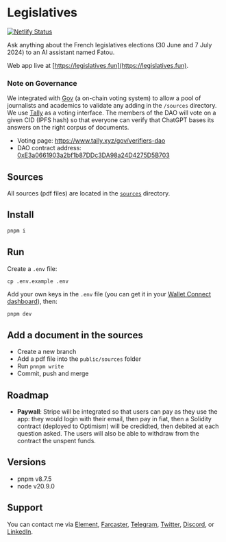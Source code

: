 # Legislatives

[![Netlify Status](https://api.netlify.com/api/v1/badges/f0a26e1d-a18a-432d-9d1f-e8552413ef02/deploy-status)](https://app.netlify.com/sites/legislatives/deploys)

Ask anything about the French legislatives elections (30 June and 7 July 2024) to an AI assistant named Fatou.

Web app live at [https://legislatives.fun](https://legislatives.fun).

### Note on Governance

We integrated with [Gov](https://github.com/w3hc/gov) (a on-chain voting system) to allow a pool of journalists and academics to validate any adding in the `/sources` directory. We use [Tally](https://www.tally.xyz/gov/verifiers-dao) as a voting interface. The members of the DAO will vote on a given CID (IPFS hash) so that everyone can verify that ChatGPT bases its answers on the right corpus of documents.

- Voting page: https://www.tally.xyz/gov/verifiers-dao
- DAO contract address: [0xE3a0661903a2bf1b87DDc3DA98a24D4275D5B703](https://sepolia.etherscan.io/address/0xE3a0661903a2bf1b87DDc3DA98a24D4275D5B703#code)

## Sources

All sources (pdf files) are located in the [`sources`](https://github.com/julienbrg/legislatives/tree/main/public) directory.

## Install

```bash
pnpm i
```

## Run

Create a `.env` file:

```
cp .env.example .env
```

Add your own keys in the `.env` file (you can get it in your [Wallet Connect dashboard](https://cloud.walletconnect.com)), then:

```bash
pnpm dev
```

## Add a document in the sources

- Create a new branch
- Add a pdf file into the `public/sources` folder
- Run `pnnpm write`
- Commit, push and merge

## Roadmap

- **Paywall**: Stripe will be integrated so that users can pay as they use the app: they would login with their email, then pay in fiat, then a Solidity contract (deployed to Optimism) will be credidted, then debited at each question asked. The users will also be able to withdraw from the contract the unspent funds.

## Versions

- pnpm v8.7.5
- node v20.9.0

## Support

You can contact me via [Element](https://matrix.to/#/@julienbrg:matrix.org), [Farcaster](https://warpcast.com/julien-), [Telegram](https://t.me/julienbrg), [Twitter](https://twitter.com/julienbrg), [Discord](https://discordapp.com/users/julienbrg), or [LinkedIn](https://www.linkedin.com/in/julienberanger/).
